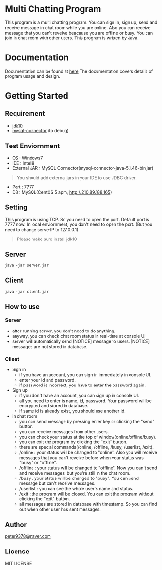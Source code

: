 Multi Chatting Program
====================
This program is a multi chatting program. You can sign in, sign up, send and receive message in chat room while you are online. Also you can receive message that you can't reveive beacause you are offline or busy. You can join in chat room with other users.
This program is written by Java.

# Documentation
Documentation can be found at [here](https://github.com/peter9378/chat_message/blob/master/ProjectDesignDocument.docx.) The documentation covers details of program usage and design.

# Getting Started

## Requirement
- [jdk10](http://www.oracle.com/technetwork/java/javase/downloads/jdk10-downloads-4416644.html)
- [mysql-connector](https://dev.mysql.com/downloads/connector/j/5.1.html) (to debug)

## Test Enviornment
- OS : Windows7
- IDE : Intellij
- External JAR : MySQL Connector(mysql-connector-java-5.1.46-bin.jar)
> You should add external jars in your IDE to use JDBC driver.
- Port : 7777
- DB : MySQL(CentOS 5 apm, http://210.89.188.165)

## Setting
This program is using TCP. So you need to open the port. Default port is 7777 now.
In local enviornment, you don't need to open the port. (But you need to change serverIP to 127.0.0.1)
> Please make sure install jdk10

## Server
` java -jar server.jar `

## Client
` java -jar client.jar `

## How to use
### Server
- after running server, you don't need to do anything.
- anyway, you can check chat room status in real-time at console UI.
- server will automatically send [NOTICE] message to users. [NOTICE] messages are not stored in database.

### Client
- Sign in
	- if you have an account, you can sign in immediately in console UI.
	- enter your id and password.
	- if password is incorrect, you have to enter the password again.
- Sign up
	- if you don't have an account, you can sign up in console UI.
	- all you need to enter is name, id, password. Your password will be encrypted and stored in database.
	- if same id is already exist, you should use another id.
- in chat room
	- you can send message by pressing enter key or clicking the "send" button.
	- you can receive messages from other users.
	- you can check your status at the top of window(online/offline/busy).
	- you can exit the program by clicking the "exit" button.
	- there are special commands(/online, /offline, /busy, /userlist, /exit).
	- /online : your status will be changed to "online". Also you will receive messages that you can't reveive before when your status was "busy" or "offline".
	- /offline : your status will be changed to "offline". Now you can't send and receive messages, but you're still in the chat room.
	- /busy : your status will be changed to "busy". You can send message but can't receive messages.
	- /userlist : you can see the whole user's name and status.
	- /exit : the program will be closed. You can exit the program without clicking the "exit" button.
	- all messages are stored in database with timestamp. So you can find out when other user has sent messages.

## Author
peter9378@naver.com

## License
MIT LICENSE